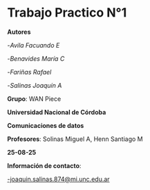 # Trabajo Practico N°1

**Autores**


-_Avila Facuando E_

-_Benavides María C_

-_Fariñas Rafael_

-_Salinas Joaquín A_


**Grupo**: WAN Piece


**Universidad Nacional de Córdoba**

**Comunicaciones de datos**

**Profesores**: Solinas Miguel A, Henn Santiago M

**25-08-25**

**Información de contacto**:

-joaquin.salinas.874@mi.unc.edu.ar


